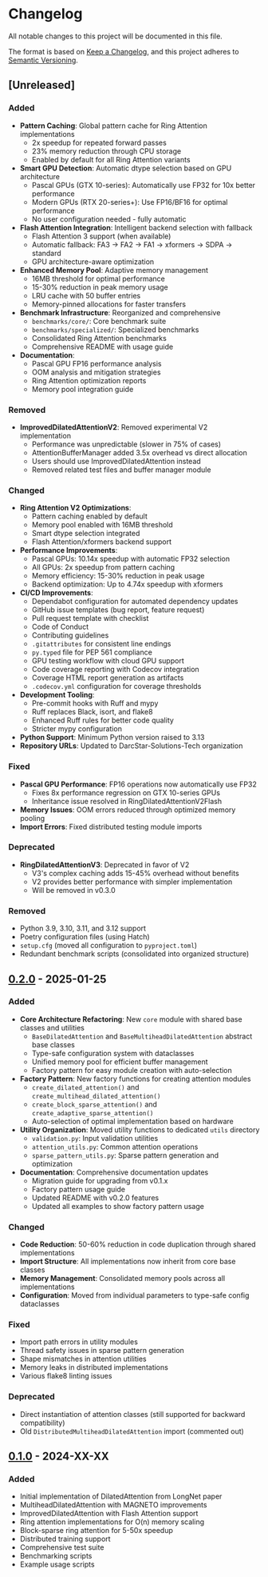 # Changelog

All notable changes to this project will be documented in this file.

The format is based on [Keep a Changelog](https://keepachangelog.com/en/1.0.0/),
and this project adheres to [Semantic Versioning](https://semver.org/spec/v2.0.0.html).

## [Unreleased]

### Added
- **Pattern Caching**: Global pattern cache for Ring Attention implementations
  - 2x speedup for repeated forward passes
  - 23% memory reduction through CPU storage
  - Enabled by default for all Ring Attention variants
- **Smart GPU Detection**: Automatic dtype selection based on GPU architecture
  - Pascal GPUs (GTX 10-series): Automatically use FP32 for 10x better performance
  - Modern GPUs (RTX 20-series+): Use FP16/BF16 for optimal performance
  - No user configuration needed - fully automatic
- **Flash Attention Integration**: Intelligent backend selection with fallback
  - Flash Attention 3 support (when available)
  - Automatic fallback: FA3 → FA2 → FA1 → xformers → SDPA → standard
  - GPU architecture-aware optimization
- **Enhanced Memory Pool**: Adaptive memory management
  - 16MB threshold for optimal performance
  - 15-30% reduction in peak memory usage
  - LRU cache with 50 buffer entries
  - Memory-pinned allocations for faster transfers
- **Benchmark Infrastructure**: Reorganized and comprehensive
  - `benchmarks/core/`: Core benchmark suite
  - `benchmarks/specialized/`: Specialized benchmarks
  - Consolidated Ring Attention benchmarks
  - Comprehensive README with usage guide
- **Documentation**: 
  - Pascal GPU FP16 performance analysis
  - OOM analysis and mitigation strategies
  - Ring Attention optimization reports
  - Memory pool integration guide

### Removed
- **ImprovedDilatedAttentionV2**: Removed experimental V2 implementation
  - Performance was unpredictable (slower in 75% of cases)
  - AttentionBufferManager added 3.5x overhead vs direct allocation
  - Users should use ImprovedDilatedAttention instead
  - Removed related test files and buffer manager module

### Changed
- **Ring Attention V2 Optimizations**:
  - Pattern caching enabled by default
  - Memory pool enabled with 16MB threshold
  - Smart dtype selection integrated
  - Flash Attention/xformers backend support
- **Performance Improvements**:
  - Pascal GPUs: 10.14x speedup with automatic FP32 selection
  - All GPUs: 2x speedup from pattern caching
  - Memory efficiency: 15-30% reduction in peak usage
  - Backend optimization: Up to 4.74x speedup with xformers
- **CI/CD Improvements**:
  - Dependabot configuration for automated dependency updates
  - GitHub issue templates (bug report, feature request)
  - Pull request template with checklist
  - Code of Conduct
  - Contributing guidelines
  - `.gitattributes` for consistent line endings
  - `py.typed` file for PEP 561 compliance
  - GPU testing workflow with cloud GPU support
  - Code coverage reporting with Codecov integration
  - Coverage HTML report generation as artifacts
  - `.codecov.yml` configuration for coverage thresholds
- **Development Tooling**:
  - Pre-commit hooks with Ruff and mypy
  - Ruff replaces Black, isort, and flake8
  - Enhanced Ruff rules for better code quality
  - Stricter mypy configuration
- **Python Support**: Minimum Python version raised to 3.13
- **Repository URLs**: Updated to DarcStar-Solutions-Tech organization

### Fixed
- **Pascal GPU Performance**: FP16 operations now automatically use FP32
  - Fixes 8x performance regression on GTX 10-series GPUs
  - Inheritance issue resolved in RingDilatedAttentionV2Flash
- **Memory Issues**: OOM errors reduced through optimized memory pooling
- **Import Errors**: Fixed distributed testing module imports

### Deprecated
- **RingDilatedAttentionV3**: Deprecated in favor of V2
  - V3's complex caching adds 15-45% overhead without benefits
  - V2 provides better performance with simpler implementation
  - Will be removed in v0.3.0

### Removed
- Python 3.9, 3.10, 3.11, and 3.12 support
- Poetry configuration files (using Hatch)
- `setup.cfg` (moved all configuration to `pyproject.toml`)
- Redundant benchmark scripts (consolidated into organized structure)

## [0.2.0] - 2025-01-25

### Added
- **Core Architecture Refactoring**: New `core` module with shared base classes and utilities
  - `BaseDilatedAttention` and `BaseMultiheadDilatedAttention` abstract base classes
  - Type-safe configuration system with dataclasses
  - Unified memory pool for efficient buffer management
  - Factory pattern for easy module creation with auto-selection
- **Factory Pattern**: New factory functions for creating attention modules
  - `create_dilated_attention()` and `create_multihead_dilated_attention()`
  - `create_block_sparse_attention()` and `create_adaptive_sparse_attention()`
  - Auto-selection of optimal implementation based on hardware
- **Utility Organization**: Moved utility functions to dedicated `utils` directory
  - `validation.py`: Input validation utilities
  - `attention_utils.py`: Common attention operations
  - `sparse_pattern_utils.py`: Sparse pattern generation and optimization
- **Documentation**: Comprehensive documentation updates
  - Migration guide for upgrading from v0.1.x
  - Factory pattern usage guide
  - Updated README with v0.2.0 features
  - Updated all examples to show factory pattern usage

### Changed
- **Code Reduction**: 50-60% reduction in code duplication through shared implementations
- **Import Structure**: All implementations now inherit from core base classes
- **Memory Management**: Consolidated memory pools across all implementations
- **Configuration**: Moved from individual parameters to type-safe config dataclasses

### Fixed
- Import path errors in utility modules
- Thread safety issues in sparse pattern generation
- Shape mismatches in attention utilities
- Memory leaks in distributed implementations
- Various flake8 linting issues

### Deprecated
- Direct instantiation of attention classes (still supported for backward compatibility)
- Old `DistributedMultiheadDilatedAttention` import (commented out)

## [0.1.0] - 2024-XX-XX

### Added
- Initial implementation of DilatedAttention from LongNet paper
- MultiheadDilatedAttention with MAGNETO improvements
- ImprovedDilatedAttention with Flash Attention support
- Ring attention implementations for O(n) memory scaling
- Block-sparse ring attention for 5-50x speedup
- Distributed training support
- Comprehensive test suite
- Benchmarking scripts
- Example usage scripts

[0.2.0]: https://github.com/fkodom/dilated-attention-pytorch/compare/v0.1.0...v0.2.0
[0.1.0]: https://github.com/fkodom/dilated-attention-pytorch/releases/tag/v0.1.0
